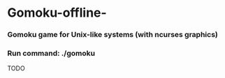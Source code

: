 # Gomoku-offline-

### Gomoku game for Unix-like systems (with ncurses graphics)

### Run command: ./gomoku

TODO
